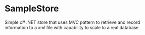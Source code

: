 # SampleStore
Simple c# .NET store that uses MVC pattern to retrieve and record information to a xml file with capability to scale to a real database
